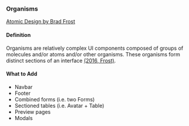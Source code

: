 ### Organisms
[Atomic Design by Brad Frost](https://atomicdesign.bradfrost.com/chapter-2/)
#### Definition
Organisms are relatively complex UI components composed of groups of molecules and/or atoms and/or other organisms. These organisms form distinct sections of an interface [(2016, Frost)](https://atomicdesign.bradfrost.com/chapter-2/).

#### What to Add
- Navbar
- Footer
- Combined forms (i.e. two Forms)
- Sectioned tables (i.e. Avatar + Table)
- Preview pages
- Modals